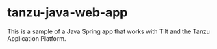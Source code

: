 # tanzu-java-web-app

This is a sample of a Java Spring app that works with Tilt and the Tanzu Application Platform.
